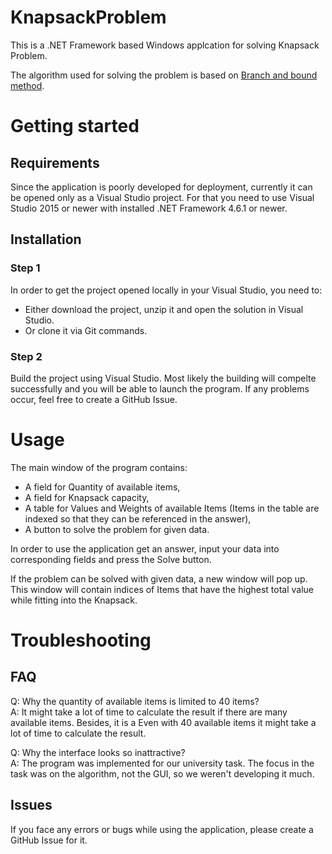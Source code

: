 # KnapsackProblem
This is a .NET Framework based Windows applcation for solving Knapsack Problem.

The algorithm used for solving the problem is based on [Branch and bound method](https://www.geeksforgeeks.org/0-1-knapsack-using-branch-and-bound/).

# Getting started

## Requirements
Since the application is poorly developed for deployment, currently it can be opened only as a Visual Studio project. For that you need to use Visual Studio 2015 or newer with installed .NET Framework 4.6.1 or newer.

## Installation

### Step 1
In order to get the project opened locally in your Visual Studio, you need to:
*  Either download the project, unzip it and open the solution in Visual Studio.
*  Or clone it via Git commands.

### Step 2
Build the project using Visual Studio. Most likely the building will compelte successfully and you will be able to launch the program. If any problems occur, feel free to create a GitHub Issue.

# Usage
The main window of the program contains:
*  A field for Quantity of available items,
*  A field for Knapsack capacity,
*  A table for Values and Weights of available Items (Items in the table are indexed so that they can be referenced in the answer),
*  A button to solve the problem for given data.

In order to use the application get an answer, input your data into corresponding fields and press the Solve button. 

If the problem can be solved with given data, a new window will pop up. This window will contain indices of Items that have the highest total value while fitting into the Knapsack.


# Troubleshooting 
## FAQ
Q: Why the quantity of available items is limited to 40 items?  
A: It might take a lot of time to calculate the result if there are many available items. Besides, it is a Even with 40 available items it might take a lot of time to calculate the result.

Q: Why the interface looks so inattractive?  
A: The program was implemented for our university task. The focus in the task was on the algorithm, not the GUI, so we weren't developing it much.

## Issues
If you face any errors or bugs while using the application, please create a GitHub Issue for it. 
